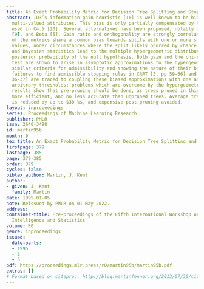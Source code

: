 ```yaml
---
title: An Exact Probability Metric for Decision Tree Splitting and Stopping
abstract: ID3’s information gain heuristic [16] is well-known to be biased towards
  multi-valued attributes. This bias is only partially compensated by the gain ratio
  used in C4.5 [20]. Several alternatives have been proposed, notably orthogonality
  [9], and Beta [5]. Gain ratio and orthogonality are strongly correlated, and all
  of the metrics share a common bias towards splits with one or more small expected
  values, under circumstances where the split likely ocurred by chance. Both classical
  and Bayesian statistics lead to the multiple hypergeometric distribution as the
  posterior probability of the null hypothesis. Both gain and the chi-squared significance
  test are shown to arise in asymptotic approximations to the hypergeometric, revealing
  similar criteria for admissibility and showing the nature of their biases. Previous
  failures to find admissible stopping rules in CART [3, pp 59-66] and ID3 [20, pp
  36-37] are traced to coupling these biased approximations with one another or with
  arbitrary thresholds; problems which are overcome by the hypergeometric. Empirical
  results show that pre-pruning should be done, as trees pruned in this way are simpler,
  more efficient, and no less accurate than unpruned trees. Average training time
  is reduced by up to $30 %$, and expensive post-pruning avoided.
layout: inproceedings
series: Proceedings of Machine Learning Research
publisher: PMLR
issn: 2640-3498
id: martin95b
month: 0
tex_title: An Exact Probability Metric for Decision Tree Splitting and Stopping
firstpage: 379
lastpage: 385
page: 379-385
order: 379
cycles: false
bibtex_author: Martin, J. Kent
author:
- given: J. Kent
  family: Martin
date: 1995-01-05
note: Reissued by PMLR on 01 May 2022.
address:
container-title: Pre-proceedings of the Fifth International Workshop on Artificial
  Intelligence and Statistics
volume: R0
genre: inproceedings
issued:
  date-parts:
  - 1995
  - 1
  - 5
pdf: https://proceedings.mlr.press/r0/martin95b/martin95b.pdf
extras: []
# Format based on citeproc: http://blog.martinfenner.org/2013/07/30/citeproc-yaml-for-bibliographies/
---
```


